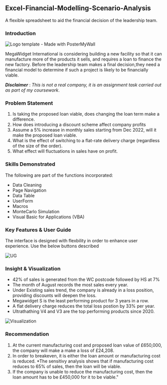 ## Excel-Financial-Modelling-Scenario-Analysis
A flexible spreadsheet to aid the financial decision of the leadership team.

### Introduction
![Logo template - Made with PosterMyWall](https://user-images.githubusercontent.com/122166125/229868049-eb9f42c7-50ca-4b00-862a-be042720a208.jpg)

MegaWidget International is considering building a new facility so that it can manufacture more of the products it sells, and requires a loan to finance the new factory. Before the leadership team makes a final decision,they need a financial model to determine if such a project is likely to be financially viable.

**_Disclaimer_** : _This is not a real company, it is an assignment task carried out as part of my coursework_. 

### Problem Statement
1. Is taking the proposed loan viable, does changing the loan term make a difference.
2. How does introducing a discount scheme affect company profits
3. Assume a 5% increase in monthly sales starting from Dec 2022, will it make the proposed loan viable.
4. What is the effect of switching to a flat-rate delivery charge (regardless of the size of the order).
5. What effect will fluctuations in sales have on profit. 


### Skills Demonstrated
The following are part of the functions incorporated:
- Data Cleaning
- Page Navigation
- Data Table
- UserForm
- Macros
- MonteCarlo Simulation
- Visual Basic for Applications (VBA)

### Key Features & User Guide
The interface is designed with flexbility in order to enhance user experience. Use the below buttons described

![UG](https://user-images.githubusercontent.com/122166125/230155532-1c512f4c-cf5e-4991-9b01-4b7587076345.PNG)

### Insight & Visualization
- 42% of sales is generated from the WC postcode followed by HS at 7%
- The month of August records the most sales  every year.
- Under Existing sales trend, the company is already in a loss position, providing discounts will deepen the loss.
- Megawidget S is the least performing product for 3 years in a row.
- A flat delivery charge reduces the total loss postion by 33% per year.
- Ultrathathing V4 and V3 are the top performing products since 2020.

![Visualization](https://user-images.githubusercontent.com/122166125/230153923-a026ef91-d637-4ed4-8827-4fe60428a88f.PNG)

### Recommendation
1. At the current manufacturing cost and proposed loan value of £650,000, the company  will make a make a loss of £24,208. 
2. In order to breakeven, it is either the loan amount or manufacturing cost is reduced. *The sensitivy analysis shows that if manufacturing cost reduces to 65% of sales, then the  loan will be viable.
3. If the company is unable to reduce the manufacturing cost, then the loan amount has to be £450,000 for it to be viable."								
							
								
								

